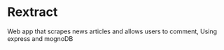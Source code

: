 # Rextract
Web app that scrapes news articles and allows users to comment, Using express and mognoDB
